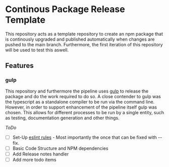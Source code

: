 # Continous Package Release Template
This repository acts as a template repository to create an npm package that is continously upgraded and published automatically when changes are pushed to the main branch.
Furthermore, the first iteration of this repository will be used to test this aswell.

## Features
### gulp
This repository and furthermore the pipeline uses [gulp](https://gulpjs.com/) to release the package and do the
work required to do so. A close contender to gulp was the typescript as a standalone compiler to be run via the command line.
However, in order to support enhancement of the pipeline itself gulp was chosen. This allows for different
processes to be run by a single entity, such as testing, documentation generation and other things.
 
*ToDo*
* [ ] Set-Up [eslint rules](https://eslint.org/docs/rules/) - Most importantly the once that can be fixed with --fix.
* [ ] Basic Code Structure and NPM dependencies 
* [ ] Add Release notes handler 
* [ ] Add more todo items

